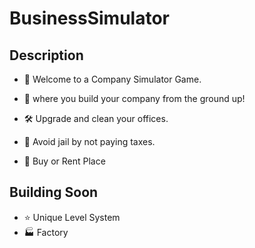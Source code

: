 # BusinessSimulator
## Description
- 💼 Welcome to a Company Simulator Game.
- 🌱 where you build your company from the ground up!

- 🛠️ Upgrade and clean your offices.
- 🚨 Avoid jail by not paying taxes.
- 🛒 Buy or Rent Place

## Building Soon
- ⭐ Unique Level System
- 🏭 Factory